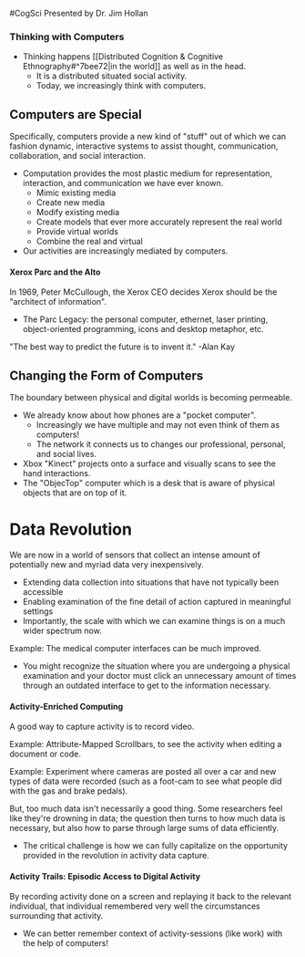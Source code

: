 #CogSci 
Presented by Dr. Jim Hollan

### Thinking with Computers
- Thinking happens [[Distributed Cognition & Cognitive Ethnography#^7bee72|in the world]] as well as in the head.
	- It is a distributed situated social activity.
	- Today, we increasingly think with computers.

## Computers are Special
Specifically, computers provide a new kind of "stuff" out of which we can fashion dynamic, interactive systems to assist thought, communication, collaboration, and social interaction.
- Computation provides the most plastic medium for representation, interaction, and communication we have ever known.
	- Mimic existing media
	- Create new media
	- Modify existing media
	- Create models that ever more accurately represent the real world
	- Provide virtual worlds
	- Combine the real and virtual
- Our activities are increasingly mediated by computers.

#### Xerox Parc and the Alto
In 1969, Peter McCullough, the Xerox CEO decides Xerox should be the "architect of information".
- The Parc Legacy: the personal computer, ethernet, laser printing, object-oriented programming, icons and desktop metaphor, etc.

"The best way to predict the future is to invent it." -Alan Kay

## Changing the Form of Computers
The boundary between physical and digital worlds is becoming permeable.
- We already know about how phones are a "pocket computer".
	- Increasingly we have multiple and may not even think of them as computers!
	- The network it connects us to changes our professional, personal, and social lives.
- Xbox "Kinect" projects onto a surface and visually scans to see the hand interactions.
- The "ObjecTop" computer which is a desk that is aware of physical objects that are on top of it.

# Data Revolution
We are now in a world of sensors that collect an intense amount of potentially new and myriad data very inexpensively.
- Extending data collection into situations that have not typically been accessible
- Enabling examination of the fine detail of action captured in meaningful settings
- Importantly, the scale with which we can examine things is on a much wider spectrum now.

Example: The medical computer interfaces can be much improved.
- You might recognize the situation where you are undergoing a physical examination and your doctor must click an unnecessary amount of times through an outdated interface to get to the information necessary.

#### Activity-Enriched Computing
A good way to capture activity is to record video.

Example: Attribute-Mapped Scrollbars, to see the activity when editing a document or code.

Example: Experiment where cameras are posted all over a car and new types of data were recorded (such as a foot-cam to see what people did with the gas and brake pedals).

But, too much data isn't necessarily a good thing. Some researchers feel like they're drowning in data; the question then turns to how much data is necessary, but also how to parse through large sums of data efficiently.
- The critical challenge is how we can fully capitalize on the opportunity provided in the revolution in activity data capture.

#### Activity Trails: Episodic Access to Digital Activity
By recording activity done on a screen and replaying it back to the relevant individual, that individual remembered very well the circumstances surrounding that activity.
- We can better remember context of activity-sessions (like work) with the help of computers!